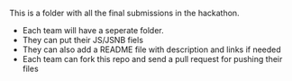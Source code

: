 This is a folder with all the final submissions in the hackathon.
- Each team will have a seperate folder.
- They can put their JS/JSNB fiels
- They can also add a README file with description and links if needed
- Each team can fork this repo and send a pull request for pushing their files
